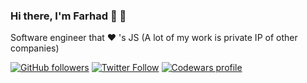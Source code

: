 ### Hi there, I'm Farhad 👋 :space_invader:
Software engineer that :heart: 's JS (A lot of my work is private IP of other companies)

[![GitHub followers](https://img.shields.io/github/followers/fkhan77?label=Follow&style=social)](https://github.com/fkhan77)
[![Twitter Follow](https://img.shields.io/twitter/follow/Farhad_Khan_42?label=Follow&style=social)](https://twitter.com/Farhad_Khan_42)
[![Codewars profile](https://www.codewars.com/users/fkhan77/badges/micro)](https://www.codewars.com/users/fkhan77)
<!--
**fkhan77/fkhan77** is a ✨ _special_ ✨ repository because its `README.md` (this file) appears on your GitHub profile.

Here are some ideas to get you started:

- 🔭 I’m currently working on ...
- 🌱 I’m currently learning ...
- 👯 I’m looking to collaborate on ...
- 🤔 I’m looking for help with ...
- 💬 Ask me about ...
- 📫 How to reach me: ...
- 😄 Pronouns: ...
- ⚡ Fun fact: ...
-->
